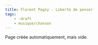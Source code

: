 ```yaml
---
title: Florent Pagny - Liberté de penser
tags:
    - -draft
    - musique/chanson
---
```


Page créée automatiquement, mais vide.
